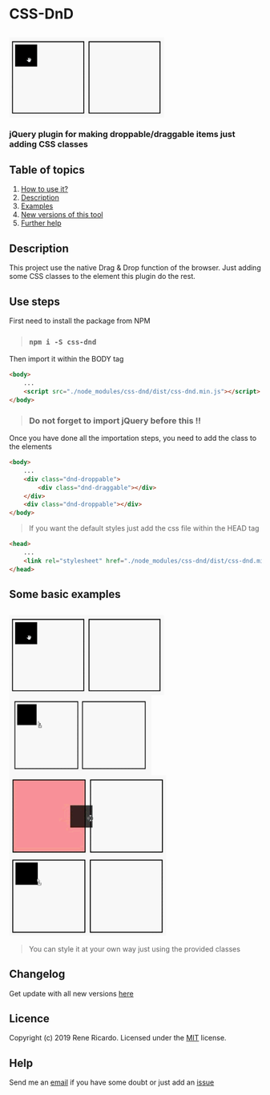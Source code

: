# CSS-DnD

## <img align="center" alt="css-dnd example" src="https://raw.githubusercontent.com/2rhop/css-dnd/master/src/images/example1.gif" height=160 title="css-dnd example"/>

### jQuery plugin for making droppable/draggable items just adding CSS classes

## Table of topics
1. [How to use it?](#use)
1. [Description](#description)
1. [Examples](#example)
1. [New versions of this tool](#changelog)
1. [Further help](#help)

## Description

This project use the native Drag & Drop function of the browser. Just adding some CSS classes to the element this plugin do the rest.

<h2 id="use">Use steps</h2>

First need to install the package from NPM

> ### `npm i -S css-dnd`

Then import it within the BODY tag

```html
<body>
    ...
    <script src="./node_modules/css-dnd/dist/css-dnd.min.js"></script>
</body>
```

> ### Do not forget to import jQuery before this !!

Once you have done all the importation steps, you need to add the class to the elements

```html
<body>
    ...
    <div class="dnd-droppable">
        <div class="dnd-draggable"></div>
    </div> 
    <div class="dnd-droppable"></div>    
</body>
```

> If you want the default styles just add the css file within the HEAD tag

```html
<head>
    ...
    <link rel="stylesheet" href="./node_modules/css-dnd/dist/css-dnd.min.css">
</head>
```

<h2 id="example">Some basic examples</h2>

## <img align="center" alt="css-dnd example" src="https://raw.githubusercontent.com/2rhop/css-dnd/master/src/images/example1.gif" height=160 title="css-dnd example"/> <img align="center" alt="css-dnd example" src="https://raw.githubusercontent.com/2rhop/css-dnd/master/src/images/example2.gif" height=160 title="css-dnd example"/> <img align="center" alt="css-dnd example" src="https://raw.githubusercontent.com/2rhop/css-dnd/master/src/images/example3.gif" height=160 title="css-dnd example"/> <img align="center" alt="css-dnd example" src="https://raw.githubusercontent.com/2rhop/css-dnd/master/src/images/example4.gif" height=160 title="css-dnd example"/>

> You can style it at your own way just using the provided classes 

## Changelog

Get update with all new versions [here](https://github.com/2rhop/css-dnd/releases)

## Licence
Copyright (c) 2019 Rene Ricardo. Licensed under the [MIT](https://github.com/2rhop/css-dnd/blob/master/LICENSE) license.

## Help

Send me an [email](mailto:renerp2016@gmail.com) if you have some doubt or just add an [issue](https://github.com/2rhop/css-dnd/issues)